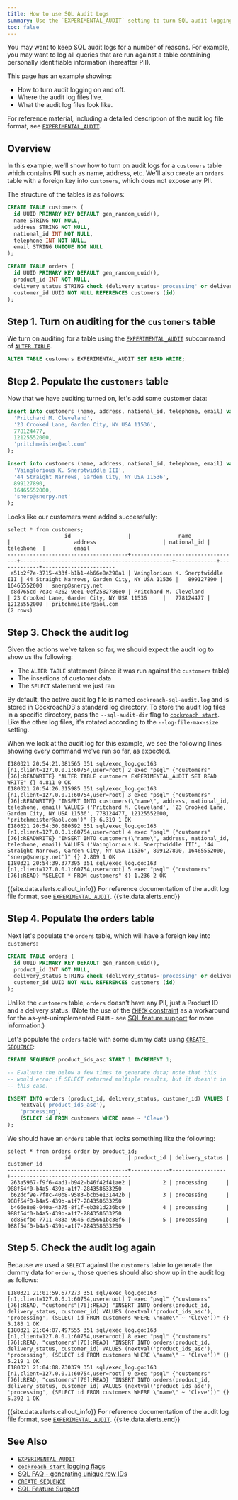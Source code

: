 ```yaml
---
title: How to use SQL Audit Logs
summary: Use the `EXPERIMENTAL_AUDIT` setting to turn SQL audit logging on or off for a table.
toc: false
---
```


You may want to keep SQL audit logs for a number of reasons. For example, you may want to log all queries that are run against a table containing personally identifiable information (hereafter PII).

This page has an example showing:

- How to turn audit logging on and off.
- Where the audit log files live.
- What the audit log files look like.

For reference material, including a detailed description of the audit log file format, see [`EXPERIMENTAL_AUDIT`](sql-audit-logging.html).

<div id="toc"></div>

## Overview

In this example, we'll show how to turn on audit logs for a `customers` table which contains PII such as name, address, etc.  We'll also create an `orders` table with a foreign key into `customers`, which does not expose any PII.

The structure of the tables is as follows:

~~~ sql
CREATE TABLE customers (
  id UUID PRIMARY KEY DEFAULT gen_random_uuid(),
  name STRING NOT NULL,
  address STRING NOT NULL,
  national_id INT NOT NULL,
  telephone INT NOT NULL,
  email STRING UNIQUE NOT NULL
);

CREATE TABLE orders (
  id UUID PRIMARY KEY DEFAULT gen_random_uuid(),
  product_id INT NOT NULL,
  delivery_status STRING check (delivery_status='processing' or delivery_status='in-transit' or delivery_status='delivered') NOT NULL,
  customer_id UUID NOT NULL REFERENCES customers (id)
);
~~~

## Step 1. Turn on auditing for the `customers` table

We turn on auditing for a table using the [`EXPERIMENTAL_AUDIT`](sql-audit-logging.html) subcommand of [`ALTER TABLE`](alter-table.html).

~~~ sql
ALTER TABLE customers EXPERIMENTAL_AUDIT SET READ WRITE;
~~~

## Step 2. Populate the `customers` table

Now that we have auditing turned on, let's add some customer data:

~~~ sql
insert into customers (name, address, national_id, telephone, email) values (
  'Pritchard M. Cleveland',
  '23 Crooked Lane, Garden City, NY USA 11536',
  778124477,
  12125552000,
  'pritchmeister@aol.com'
);

insert into customers (name, address, national_id, telephone, email) values (
  'Vainglorious K. Snerptwiddle III',
  '44 Straight Narrows, Garden City, NY USA 11536',
  899127890,
  16465552000,
  'snerp@snerpy.net'
);
~~~

Looks like our customers were added successfully:

~~~
select * from customers;
                  id                  |               name               |                    address                     | national_id |  telephone  |         email
--------------------------------------+----------------------------------+------------------------------------------------+-------------+-------------+-----------------------
 a51b2f7e-3715-433f-b1b1-4b66e8a298a1 | Vainglorious K. Snerptwiddle III | 44 Straight Narrows, Garden City, NY USA 11536 |   899127890 | 16465552000 | snerp@snerpy.net
 d8d765cd-7e3c-4262-9ee1-0ef2582786e0 | Pritchard M. Cleveland           | 23 Crooked Lane, Garden City, NY USA 11536     |   778124477 | 12125552000 | pritchmeister@aol.com
(2 rows)
~~~

## Step 3. Check the audit log

Given the actions we've taken so far, we should expect the audit log to show us the following:

- The `ALTER TABLE` statement (since it was run against the `customers` table)
- The insertions of customer data
- The `SELECT` statement we just ran

By default, the active audit log file is named `cockroach-sql-audit.log` and is stored in CockroachDB's standard log directory.  To store the audit log files in a specific directory, pass the `--sql-audit-dir` flag to [`cockroach start`](start-a-node.html).  Like the other log files, it's rotated according to the `--log-file-max-size` setting.

When we look at the audit log for this example, we see the following lines showing every command we've run so far, as expected.

~~~
I180321 20:54:21.381565 351 sql/exec_log.go:163  [n1,client=127.0.0.1:60754,user=root] 2 exec "psql" {"customers"[76]:READWRITE} "ALTER TABLE customers EXPERIMENTAL_AUDIT SET READ WRITE" {} 4.811 0 OK
I180321 20:54:26.315985 351 sql/exec_log.go:163  [n1,client=127.0.0.1:60754,user=root] 3 exec "psql" {"customers"[76]:READWRITE} "INSERT INTO customers(\"name\", address, national_id, telephone, email) VALUES ('Pritchard M. Cleveland', '23 Crooked Lane, Garden City, NY USA 11536', 778124477, 12125552000, 'pritchmeister@aol.com')" {} 6.319 1 OK
I180321 20:54:30.080592 351 sql/exec_log.go:163  [n1,client=127.0.0.1:60754,user=root] 4 exec "psql" {"customers"[76]:READWRITE} "INSERT INTO customers(\"name\", address, national_id, telephone, email) VALUES ('Vainglorious K. Snerptwiddle III', '44 Straight Narrows, Garden City, NY USA 11536', 899127890, 16465552000, 'snerp@snerpy.net')" {} 2.809 1 OK
I180321 20:54:39.377395 351 sql/exec_log.go:163  [n1,client=127.0.0.1:60754,user=root] 5 exec "psql" {"customers"[76]:READ} "SELECT * FROM customers" {} 1.236 2 OK
~~~

{{site.data.alerts.callout_info}}
For reference documentation of the audit log file format, see [`EXPERIMENTAL_AUDIT`](sql-audit-logging.html).
{{site.data.alerts.end}}

## Step 4. Populate the `orders` table

Next let's populate the `orders` table, which will have a foreign key into `customers`:

~~~ sql
CREATE TABLE orders (
  id UUID PRIMARY KEY DEFAULT gen_random_uuid(),
  product_id INT NOT NULL,
  delivery_status STRING check (delivery_status='processing' or delivery_status='in-transit' or delivery_status='delivered') NOT NULL,
  customer_id UUID NOT NULL REFERENCES customers (id)
);
~~~

Unlike the `customers` table, `orders` doesn't have any PII, just a Product ID and a delivery status. (Note the use of the [`CHECK` constraint](check.html) as a workaround for the as-yet-unimplemented `ENUM` - see [SQL feature support](sql-feature-support.html) for more information.)

Let's populate the `orders` table with some dummy data using [`CREATE SEQUENCE`](create-sequence.html):

~~~ sql
CREATE SEQUENCE product_ids_asc START 1 INCREMENT 1;

-- Evaluate the below a few times to generate data; note that this
-- would error if SELECT returned multiple results, but it doesn't in
-- this case.

INSERT INTO orders (product_id, delivery_status, customer_id) VALUES (
    nextval('product_ids_asc'),
    'processing',
    (SELECT id FROM customers WHERE name ~ 'Cleve')
);
~~~

We should have an `orders` table that looks something like the following:

~~~
select * from orders order by product_id;
                  id                  | product_id | delivery_status |             customer_id
--------------------------------------+------------+-----------------+--------------------------------------
 263a5967-f9f6-4ad1-b942-b46f42f41ae2 |          2 | processing      | 988f54f0-b4a5-439b-a1f7-284358633250
 b62dcf9e-7f8c-40b8-9583-bcb5e131442b |          3 | processing      | 988f54f0-b4a5-439b-a1f7-284358633250
 b466e8e8-040a-4375-8f1f-eb381d236bc9 |          4 | processing      | 988f54f0-b4a5-439b-a1f7-284358633250
 cd85cfbc-7711-483a-9646-d25661bc38f6 |          5 | processing      | 988f54f0-b4a5-439b-a1f7-284358633250
~~~

## Step 5. Check the audit log again

Because we used a `SELECT` against the `customers` table to generate the dummy data for `orders`, those queries should also show up in the audit log as follows:

~~~
I180321 21:01:59.677273 351 sql/exec_log.go:163  [n1,client=127.0.0.1:60754,user=root] 7 exec "psql" {"customers"[76]:READ, "customers"[76]:READ} "INSERT INTO orders(product_id, delivery_status, customer_id) VALUES (nextval('product_ids_asc'), 'processing', (SELECT id FROM customers WHERE \"name\" ~ 'Cleve'))" {} 5.183 1 OK
I180321 21:04:07.497555 351 sql/exec_log.go:163  [n1,client=127.0.0.1:60754,user=root] 8 exec "psql" {"customers"[76]:READ, "customers"[76]:READ} "INSERT INTO orders(product_id, delivery_status, customer_id) VALUES (nextval('product_ids_asc'), 'processing', (SELECT id FROM customers WHERE \"name\" ~ 'Cleve'))" {} 5.219 1 OK
I180321 21:04:08.730379 351 sql/exec_log.go:163  [n1,client=127.0.0.1:60754,user=root] 9 exec "psql" {"customers"[76]:READ, "customers"[76]:READ} "INSERT INTO orders(product_id, delivery_status, customer_id) VALUES (nextval('product_ids_asc'), 'processing', (SELECT id FROM customers WHERE \"name\" ~ 'Cleve'))" {} 5.392 1 OK
~~~

{{site.data.alerts.callout_info}}
For reference documentation of the audit log file format, see [`EXPERIMENTAL_AUDIT`](sql-audit-logging.html).
{{site.data.alerts.end}}

## See Also

- [`EXPERIMENTAL_AUDIT`](sql-audit-logging.html)
- [`cockroach start` logging flags](start-a-node.html#logging)
- [SQL FAQ - generating unique row IDs](sql-faqs.html#how-do-i-auto-generate-unique-row-ids-in-cockroachdb)
- [`CREATE SEQUENCE`](create-sequence.html)
- [SQL Feature Support](sql-feature-support.html)
